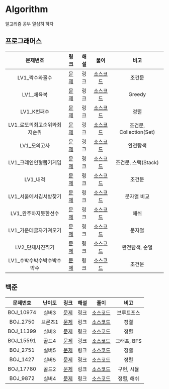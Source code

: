 # Algorithm
알고리즘 공부 열심히 하자



## 프로그래머스

|           문제번호           |                             링크                             | 해설 |                             풀이                             |          비고           |
| :--------------------------: | :----------------------------------------------------------: | :--: | :----------------------------------------------------------: | :---------------------: |
|        LV1_짝수와홀수        | [문제](https://programmers.co.kr/learn/courses/30/lessons/12937) | 링크 | [소스코드](./Programmers/src/lv1/Programmers_짝수와홀수.java) |         조건문          |
|          LV1_체육복          | [문제](https://programmers.co.kr/learn/courses/30/lessons/42862) | 링크 |  [소스코드](./Programmers/src/lv1/Programmers_체육복.java)   |         Greedy          |
|         LV1_K번째수          | [문제](https://programmers.co.kr/learn/courses/30/lessons/42748) | 링크 |  [소스코드](./Programmers/src/lv1/Programmers_K번째수.java)  |          정렬           |
| LV1_로또의최고순위와최저순위 | [문제](https://programmers.co.kr/learn/courses/30/lessons/77484) | 링크 | [소스코드](./Programmers/src/lv1/Programmers_로또의최고순위와최저순위.java) | 조건문, Collection(Set) |
|         LV1_모의고사         | [문제](https://programmers.co.kr/learn/courses/30/lessons/42840) | 링크 | [소스코드](./Programmers/src/lv1/Programmers_모의고사.java)  |        완전탐색         |
|    LV1_크레인인형뽑기게임    | [문제](https://programmers.co.kr/learn/courses/30/lessons/64061) | 링크 | [소스코드](./Programmers/src/lv1/Programmers_크레인인형뽑기게임.java) |   조건문, 스택(Stack)   |
|           LV1_내적           | [문제](https://programmers.co.kr/learn/courses/30/lessons/70128) | 링크 |   [소스코드](./Programmers/src/lv1/Programmers_내적.java)    |         조건문          |
|    LV1_서울에서김서방찾기    | [문제](https://programmers.co.kr/learn/courses/30/lessons/12919) | 링크 | [소스코드](./Programmers/src/lv1/Programmers_서울에서김서방찾기.java) |       문자열 비교       |
|     LV1_완주하지못한선수     | [문제](https://programmers.co.kr/learn/courses/30/lessons/42576) | 링크 | [소스코드](./Programmers/src/lv1/Programmers_완주하지못한선수.java) |          해쉬           |
|    LV1_가운데글자가져오기    | [문제](https://programmers.co.kr/learn/courses/30/lessons/12903) | 링크 | [소스코드](./Programmers/src/lv1/Programmers_가운데글자가져오기.java) |         문자열          |
|       LV2_단체사진찍기       | [문제](https://programmers.co.kr/learn/courses/30/lessons/1835) | 링크 | [소스코드](./Programmers/src/lv2/Programmers_단체사진찍기.java) |     완전탐색, 순열      |
|  LV1_수박수박수박수박수박수  | [문제](https://programmers.co.kr/learn/courses/30/lessons/12922) | 링크 | [소스코드](./Programmers/src/lv2/Programmers_수박수박수박수박수박수.java) |         조건문          |



## 백준

| 문제번호  | 난이도  |                     링크                      | 해설 |                     풀이                     |    비고     |
| :-------: | :-----: | :-------------------------------------------: | :--: | :------------------------------------------: | :---------: |
| BOJ_10974 |  실버3  | [문제](https://www.acmicpc.net/problem/10974) | 링크 | [소스코드](./BOJ/src/study01/BOJ_10974.java) | 브루트포스  |
| BOJ_2750  | 브론즈1 | [문제](https://www.acmicpc.net/problem/2750)  | 링크 | [소스코드](./BOJ/src/study01/BOJ_2750.java)  |    정렬     |
| BOJ_11399 |  실버3  | [문제](https://www.acmicpc.net/problem/11399) | 링크 | [소스코드](./BOJ/src/study01/BOJ_11399.java) |    정렬     |
| BOJ_15591 |  골드4  | [문제](https://www.acmicpc.net/problem/15591) | 링크 | [소스코드](./BOJ/src/study01/BOJ_15591.java) | 그래프, BFS |
| BOJ_2751  |  실버5  | [문제](https://www.acmicpc.net/problem/2751)  | 링크 | [소스코드](./BOJ/src/study01/BOJ_2751.java)  |    정렬     |
| BOJ_1427  |  실버5  | [문제](https://www.acmicpc.net/problem/1427)  | 링크 | [소스코드](./BOJ/src/study01/BOJ_1427.java)  |    정렬     |
| BOJ_17780 |  골드2  | [문제](https://www.acmicpc.net/problem/17780) | 링크 | [소스코드](./BOJ/src/study01/BOJ_17780.java) | 구현, 시뮬  |
| BOJ_9872  |  실버4  | [문제](https://www.acmicpc.net/problem/9872)  | 링크 | [소스코드](./BOJ/src/study01/BOJ_9872.java)  | 정렬, 해쉬  |

